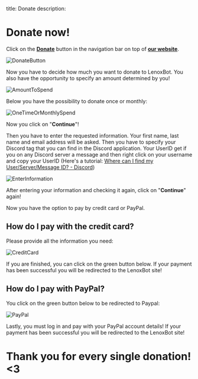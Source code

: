 title: Donate
description:

# Donate now!
Click on the **[Donate](https://lenoxbot.com/donate)** button in the navigation bar on top of **[our website](https://lenoxbot.com)**.

![DonateButton](https://i.imgur.com/5gAB2bG.png)


Now you have to decide how much you want to donate to LenoxBot. You also have the opportunity to specify an amount determined by you!

![AmountToSpend](https://i.imgur.com/jUWyccf.png)


Below you have the possibility to donate once or monthly:

![OneTimeOrMonthlySpend](https://i.imgur.com/NUt9kJw.png)


Now you click on "**Continue**"!

Then you have to enter the requested information. Your first name, last name and email address will be asked. Then you have to specify your Discord tag that you can find in the Discord application. Your UserID get if you on any Discord server a message and then right click on your username and copy your UserID (Here's a tutorial: [Where can I find my User/Server/Message ID? - Discord](https://support.discordapp.com/hc/en-us/articles/206346498-Where-can-I-find-my-User-Server-Message-ID-?flash_digest=dba26b20146c8dd004eb338a7c97f74fe70209ad))

![EnterInformation](https://i.imgur.com/4uVFQfg.png)

After entering your information and checking it again, click on "**Continue**" again!


Now you have the option to pay by credit card or PayPal.

## How do I pay with the credit card?
Please provide all the information you need:

![CreditCard](https://i.imgur.com/JPffVN2.png)

If you are finished, you can click on the green button below.
If your payment has been successful you will be redirected to the LenoxBot site!


## How do I pay with PayPal?
You click on the green button below to be redirected to Paypal:

![PayPal](https://i.imgur.com/VsMhTsl.png)

Lastly, you must log in and pay with your PayPal account details!
If your payment has been successful you will be redirected to the LenoxBot site!


# Thank you for every single donation! <3


